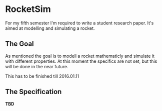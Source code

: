 <h1>RocketSim</h1>
For my fifth semester I'm required to write a student research paper. It's aimed at modelling and simulating a rocket.

<h2>The Goal</h2>
As mentioned the goal is to modell a rocket mathematicly and simulate it with different properties.
At this moment the specifics are not set, but this will be done in the near future.
<p>This has to be finished till 2016.01.11</p>

<h2>The Specification</h2>
<b>TBD</b>
